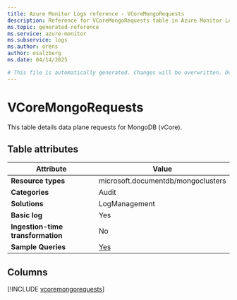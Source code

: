 ```yaml
---
title: Azure Monitor Logs reference - VCoreMongoRequests
description: Reference for VCoreMongoRequests table in Azure Monitor Logs.
ms.topic: generated-reference
ms.service: azure-monitor
ms.subservice: logs
ms.author: orens
author: osalzberg
ms.date: 04/14/2025

# This file is automatically generated. Changes will be overwritten. Do not change this file directly.
---
```


# VCoreMongoRequests

This table details data plane requests for MongoDB (vCore).


## Table attributes

|Attribute|Value|
|---|---|
|**Resource types**|microsoft.documentdb/mongoclusters|
|**Categories**|Audit|
|**Solutions**| LogManagement|
|**Basic log**|Yes|
|**Ingestion-time transformation**|No|
|**Sample Queries**|[Yes](/azure/azure-monitor/reference/queries/vcoremongorequests)|



## Columns
  
[!INCLUDE [vcoremongorequests](~/reusable-content/ce-skilling/azure/includes/azure-monitor/reference/tables/vcoremongorequests-include.md)]
